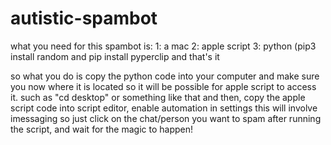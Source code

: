 # autistic-spambot
what you need for this spambot is:
1: a mac
2: apple script
3: python (pip3 install random and pip install pyperclip
and that's it


so what you do is copy the python code into your computer and make sure you now where it is located so it will be possible for apple script to access it. such as "cd desktop" or something like that
and then, copy the apple script code into script editor, enable automation in settings
this will involve imessaging so just click on the chat/person you want to spam after running the script, and wait for the magic to happen!
